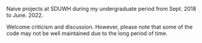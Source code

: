 Naive projects at SDUWH during my undergraduate period from Sept. 2018 to June. 2022.

Welcome criticism and discussion. However, please note that some of the code may not be well maintained due to the long period of time.

